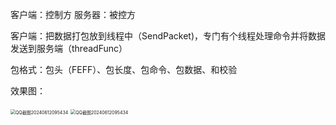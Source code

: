 客户端：控制方	服务器：被控方

客户端：把数据打包放到线程中（SendPacket)，专门有个线程处理命令并将数据发送到服务端（threadFunc）

包格式：包头（FEFF）、包长度、包命令、包数据、和校验

效果图：

<img src="https://gitee.com/moshangzhishang/note-pic/raw/master/img/20240612095647.png" alt="QQ截图20240612095434" style="zoom:50%;" />

<img src="https://gitee.com/moshangzhishang/note-pic/raw/master/img/20240612095729.png" alt="QQ截图20240612095434" style="zoom:50%;" />
